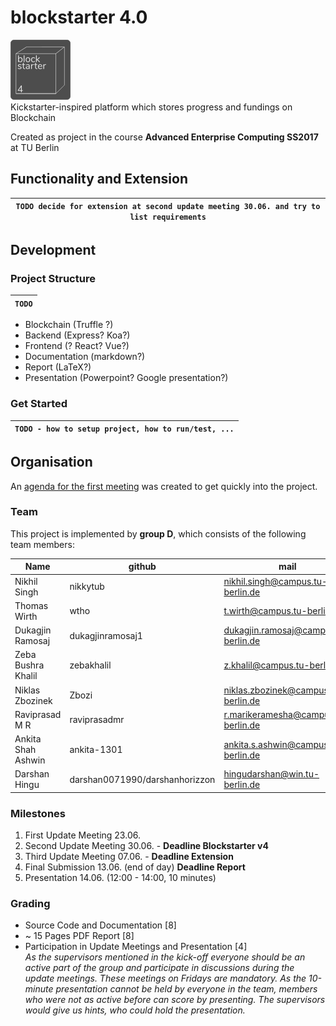 # blockstarter 4.0
![blockstarter-logo](blockstarter-logo-small.png "Blockstarter 4")  
Kickstarter-inspired platform which stores progress and fundings on Blockchain

Created as project in the course **Advanced Enterprise Computing SS2017** at TU Berlin

## Functionality and Extension
|`TODO decide for extension at second update meeting 30.06. and try to list requirements`
|-----

## Development
### Project Structure
|`TODO`
|-----
* Blockchain (Truffle ?)
* Backend (Express? Koa?)
* Frontend (? React? Vue?)
* Documentation (markdown?)
* Report (LaTeX?)
* Presentation (Powerpoint? Google presentation?)

### Get Started
|`TODO - how to setup project, how to run/test, ...`
|-----
## Organisation

An [agenda for the first meeting](agenda-kick-off.md) was created to get quickly into the project.

### Team
This project is implemented by **group D**, which consists of the following team members:

| Name | github | mail
|------|--------|----
|Nikhil Singh|nikkytub|<nikhil.singh@campus.tu-berlin.de>
|Thomas Wirth|wtho|<t.wirth@campus.tu-berlin.de>
|Dukagjin Ramosaj|dukagjinramosaj1|<dukagjin.ramosaj@campus.tu-berlin.de>
|Zeba Bushra Khalil|zebakhalil|<z.khalil@campus.tu-berlin.de>
|Niklas Zbozinek | Zbozi | <niklas.zbozinek@campus.tu-berlin.de>
|Raviprasad M R | raviprasadmr | <r.marikeramesha@campus.tu-berlin.de>
|Ankita Shah Ashwin| ankita-1301 | <ankita.s.ashwin@campus.tu-berlin.de>
|Darshan Hingu| darshan0071990/darshanhorizzon | <hingudarshan@win.tu-berlin.de>

### Milestones
1. First Update Meeting 23.06.
1. Second Update Meeting 30.06. - **Deadline Blockstarter v4**
1. Third Update Meeting 07.06. - **Deadline Extension**
1. Final Submission 13.06. (end of day) **Deadline Report**
1. Presentation 14.06. (12:00 - 14:00, 10 minutes)

### Grading
* Source Code and Documentation [8]
* ~ 15 Pages PDF Report [8]
* Participation in Update Meetings and Presentation [4]  
*As the supervisors mentioned in the kick-off everyone should be an active part of the group and participate in discussions during the update meetings. These meetings on Fridays are mandatory. As the 10-minute presentation cannot be held by everyone in the team, members who were not as active before can score by presenting. The supervisors would give us hints, who could hold the presentation.*


